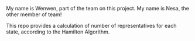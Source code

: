 My name is Wenwen, part of the team on this project.
My name is Nesa, the other member of team!

This repo provides a calculation of number of representatives for each state, according to the Hamilton Algorithm.
